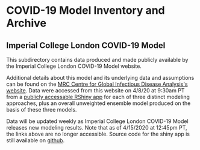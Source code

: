 # COVID-19 Model Inventory and Archive

## Imperial College London COVID-19 Model

This subdirectory contains data produced and made publicly available by the Imperial College London COVID-19 Model website.

Additional details about this model and its underlying data and assumptions can be found on the [MRC Centre for Global Infectious Disease Analysis's website](https://www.imperial.ac.uk/mrc-global-infectious-disease-analysis/covid-19/covid-19-weekly-forecasts/week-07-04-2020/). Data were accessed from this website on 4/8/20 at 9:30am PT from a [publicly accessable RShiny app](https://sangeetabhatia03.github.io/covid19-short-term-forecasts/index.html) for each of three distinct modeling approaches, plus an overall unweighted ensemble model produced on the basis of these three models.

Data will be updated weekly as Imperial College London COVID-19 Model releases new modeling results. Note that as of 4/15/2020 at 12:45pm PT, the links above are no longer accessible. Source code for the shiny app is still available on [github](https://github.com/sangeetabhatia03/covid19-short-term-forecasts).